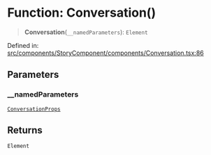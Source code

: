 # Function: Conversation()

> **Conversation**(`__namedParameters`): `Element`

Defined in: [src/components/StoryComponent/components/Conversation.tsx:86](https://github.com/laruss/react-text-game/blob/9170bd136d7f37dbbee8bf6f71732f065efa0401/packages/ui/src/components/StoryComponent/components/Conversation.tsx#L86)

## Parameters

### \_\_namedParameters

[`ConversationProps`](../type-aliases/ConversationProps.md)

## Returns

`Element`
